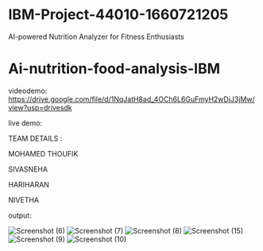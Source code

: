 # IBM-Project-44010-1660721205
AI-powered Nutrition Analyzer for Fitness Enthusiasts
# Ai-nutrition-food-analysis-IBM


videodemo:
https://drive.google.com/file/d/1NqJatH8ad_4OCh6L6GuFmyH2wDiJ3jMw/view?usp=drivesdk

live demo:


TEAM DETAILS :

MOHAMED THOUFIK

SIVASNEHA

HARIHARAN

NIVETHA

output:

![Screenshot (6)](https://user-images.githubusercontent.com/113984543/202843944-ca6b88e6-27cf-4578-8612-8e887411bb72.png)
![Screenshot (7)](https://user-images.githubusercontent.com/113984543/202843951-b278f9dc-35ba-42c6-af42-1d28cd9002cc.png)
![Screenshot (8)](https://user-images.githubusercontent.com/113984543/202843959-c737f9ce-7890-41f3-91d9-ebd228d2c52f.png)
![Screenshot (15)](https://user-images.githubusercontent.com/113984543/202843990-b70f210e-4a61-4848-ad5c-489ffda1af07.png)
![Screenshot (9)](https://user-images.githubusercontent.com/113984543/202844002-0e75f3f5-32d0-4d26-ad70-3e6a1ce679ab.png)
![Screenshot (10)](https://user-images.githubusercontent.com/113984543/202844009-ce22c1e4-b560-4b92-b372-81be5a495fa5.png)
